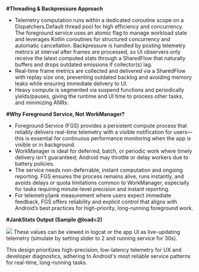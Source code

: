 **#Threading & Backpressure Approach**
* Telemetry computation runs within a dedicated coroutine scope on a Dispatchers.Default thread pool for high efficiency and concurrency. The foreground service uses an atomic flag to manage workload state and leverages Kotlin coroutines for structured concurrency and automatic cancellation. Backpressure is handled by posting telemetry metrics at interval after frames are processed, so UI observers only receive the latest computed stats through a SharedFlow that naturally buffers and drops outdated emissions if collector(s) lag.
* Real-time frame metrics are collected and delivered via a SharedFlow with replay size one, preventing outdated backlog and avoiding memory leaks while ensuring immediate delivery to UI.
* Heavy compute is segmented via suspend functions and periodically yields/pauses, giving the runtime and UI time to process other tasks, and minimizing ANRs.


**#Why Foreground Service, Not WorkManager?**
* Foreground Service (FGS) provides a persistent compute process that reliably delivers real-time telemetry with a visible notification for users—this is essential for continuous performance monitoring when the app is visible or in background.
* WorkManager is ideal for deferred, batch, or periodic work where timely delivery isn't guaranteed; Android may throttle or delay workers due to battery policies.
* The service needs non-deferrable, instant computation and ongoing reporting. FGS ensures the process remains alive, runs instantly, and avoids delays or quota limitations common to WorkManager, especially for tasks requiring minute-level precision and instant reporting.
* For telemetry/jank measurement where users expect immediate feedback, FGS offers reliability and explicit control that aligns with Android’s best practices for high-priority, long-running foreground work.

**#JankStats Output (Sample @load=2)**

<img src="C:\Users\asus\Pictures\Screenshots\Screenshot 2025-09-29 165307.png"/>
These values can be viewed in logcat or the app UI as live-updating telemetry (simulate by setting slider to 2 and running service for 30s).

This design prioritizes high-precision, low-latency telemetry for UX and developer diagnostics, adhering to Android's most reliable service patterns for real-time, long-running tasks.

